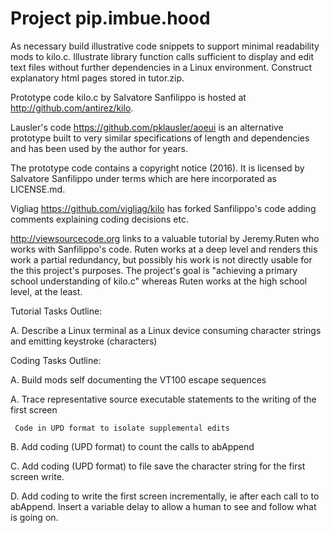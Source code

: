 # Project pip.imbue.hood 

  As necessary build illustrative code snippets to support 
  minimal readability mods to kilo.c. Illustrate library function 
  calls sufficient to display and edit text files without further 
  dependencies in a Linux environment. Construct explanatory html
  pages stored in tutor.zip.

  Prototype code kilo.c by Salvatore Sanfilippo is hosted at
  http://github.com/antirez/kilo.

  Lausler's code https://github.com/pklausler/aoeui is an alternative
  prototype built to very similar specifications of length and
  dependencies and has been used by the author for years. 

  The prototype code contains a copyright notice (2016). It is 
  licensed by Salvatore Sanfilippo under terms which are here 
  incorporated as LICENSE.md. 

  Vigliag https://github.com/vigliag/kilo has forked Sanfilippo's code 
  adding comments explaining coding decisions etc.

  http://viewsourcecode.org links to a valuable tutorial by Jeremy.Ruten
  who works with Sanfilippo's code. Ruten works at a deep level and 
  renders this work a partial redundancy, but possibly his work is 
  not directly usable for the this project's purposes. The project's
  goal is "achieving a primary school understanding of kilo.c"
  whereas Ruten works at the high school level, at the least.
  
  Tutorial Tasks Outline:

  A. Describe a Linux terminal as a Linux device consuming character
     strings and emitting keystroke (characters)

  Coding Tasks Outline:

  A. Build mods self documenting the VT100 escape sequences 
  
  A. Trace representative source executable statements to the writing of
     the first screen

     Code in UPD format to isolate supplemental edits

  B. Add coding (UPD format) to count the calls to abAppend

  C. Add coding (UPD format) to file save the character string for the 
     first screen write.

  D. Add coding to write the first screen incrementally, ie after each
     call to to abAppend. Insert a variable delay to allow a human to 
     see and follow what is going on. 

